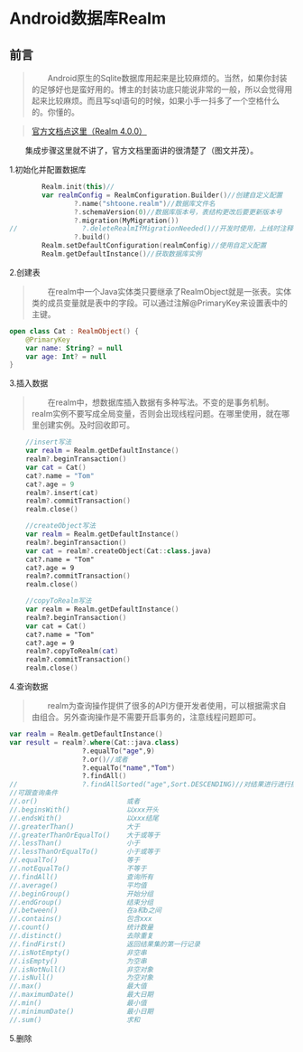 Android数据库Realm
====================
前言
-----------
>　　Android原生的Sqlite数据库用起来是比较麻烦的。当然，如果你封装的足够好也是蛮好用的。博主的封装功底只能说非常的一般，所以会觉得用起来比较麻烦。而且写sql语句的时候，如果小手一抖多了一个空格什么的。你懂的。



><a href="https://realm.io/docs/java/4.0.0/#migrations">官方文档点这里（Realm 4.0.0）</a>

　　集成步骤这里就不讲了，官方文档里面讲的很清楚了（图文并茂）。


1.初始化并配置数据库
```kotlin
		Realm.init(this)//
        var realmConfig = RealmConfiguration.Builder()//创建自定义配置
                ?.name("shtoone.realm")//数据库文件名
                ?.schemaVersion(0)//数据库版本号，表结构更改后要更新版本号
                ?.migration(MyMigration())
//                ?.deleteRealmIfMigrationNeeded()//开发时使用，上线时注释
                ?.build()
        Realm.setDefaultConfiguration(realmConfig)//使用自定义配置
        Realm.getDefaultInstance()//获取数据库实例
```
2.创建表
>　　在realm中一个Java实体类只要继承了RealmObject就是一张表。实体类的成员变量就是表中的字段。可以通过注解@PrimaryKey来设置表中的主键。

```kotlin
open class Cat : RealmObject() {
	@PrimaryKey
    var name: String? = null
    var age: Int? = null
}
```
3.插入数据
>　　在realm中，想数据库插入数据有多种写法。不变的是事务机制。realm实例不要写成全局变量，否则会出现线程问题。在哪里使用，就在哪里创建实例。及时回收即可。

```kotlin
	//insert写法
	var realm = Realm.getDefaultInstance()
	realm?.beginTransaction()
	var cat = Cat()
	cat?.name = "Tom"
	cat?.age = 9
	realm?.insert(cat)
	realm?.commitTransaction()
	realm.close()

	//createObject写法
	var realm = Realm.getDefaultInstance()
	realm?.beginTransaction()
	var cat = realm?.createObject(Cat::class.java)
	cat?.name = "Tom"
	cat?.age = 9
	realm?.commitTransaction()
	realm.close()

	//copyToRealm写法
	var realm = Realm.getDefaultInstance()
	realm?.beginTransaction()
	var cat = Cat()
	cat?.name = "Tom"
	cat?.age = 9
	realm?.copyToRealm(cat)
	realm?.commitTransaction()
	realm.close()	
```
4.查询数据
>　　realm为查询操作提供了很多的API方便开发者使用，可以根据需求自由组合。另外查询操作是不需要开启事务的，注意线程问题即可。

```kotlin
var realm = Realm.getDefaultInstance()
var result = realm?.where(Cat::java.class)
				  ?.equalTo("age",9)
				  ?.or()//或者
				  ?.equalTo("name","Tom")
				  ?.findAll()
//				  ?.findAllSorted("age",Sort.DESCENDING)//对结果进行进行排序（降序）
//可跟查询条件  
//.or()                      或者  
//.beginsWith()              以xxx开头  
//.endsWith()                以xxx结尾  
//.greaterThan()             大于  
//.greaterThanOrEqualTo()    大于或等于  
//.lessThan()                小于  
//.lessThanOrEqualTo()       小于或等于  
//.equalTo()                 等于  
//.notEqualTo()              不等于  
//.findAll()                 查询所有  
//.average()                 平均值  
//.beginGroup()              开始分组  
//.endGroup()                结束分组  
//.between()                 在a和b之间  
//.contains()                包含xxx  
//.count()                   统计数量  
//.distinct()                去除重复  
//.findFirst()               返回结果集的第一行记录  
//.isNotEmpty()              非空串  
//.isEmpty()                 为空串  
//.isNotNull()               非空对象  
//.isNull()                  为空对象  
//.max()                     最大值  
//.maximumDate()             最大日期  
//.min()                     最小值  
//.minimumDate()             最小日期  
//.sum()                     求和  
```
5.删除
